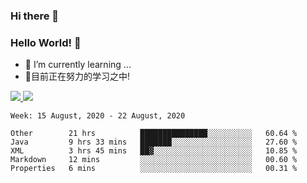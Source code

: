 ### Hi there 👋
### Hello World! 🙌

- 🌱 I’m currently learning ...
- 📖目前正在努力的学习之中!

<a href="https://github.com/anuraghazra/github-readme-stats">
  <img src="https://github-readme-stats.vercel.app/api?username=keyboardWithDream&show_icons=true&repo=github-readme-stats" />
</a>
<a href="https://github.com/anuraghazra/convoychat">
  <img src="https://github-readme-stats.vercel.app/api/top-langs/?username=keyboardWithDream&layout=compact&repo=convoychat" />
</a>



<!--START_SECTION:waka-->
```text
Week: 15 August, 2020 - 22 August, 2020

Other        21 hrs          ███████████████░░░░░░░░░░   60.64 % 
Java         9 hrs 33 mins   ███████░░░░░░░░░░░░░░░░░░   27.60 % 
XML          3 hrs 45 mins   ██▓░░░░░░░░░░░░░░░░░░░░░░   10.85 % 
Markdown     12 mins         ░░░░░░░░░░░░░░░░░░░░░░░░░   00.60 % 
Properties   6 mins          ░░░░░░░░░░░░░░░░░░░░░░░░░   00.31 % 
```
<!--END_SECTION:waka-->
